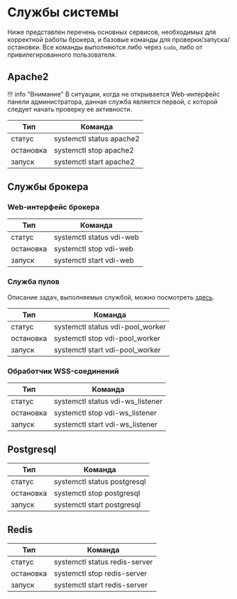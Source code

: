 # Службы системы

Ниже представлен перечень основных сервисов, необходимых для корректной работы брокера, и базовые команды для 
проверки/запуска/остановки. Все команды выполняются либо через `sudo`, либо от привилегированного пользователя.

## Apache2

!!! info "Внимание"
    В ситуации, когда не открывается Web-интерфейс панели администратора, данная служба является первой, с которой 
    следует начать проверку ее активности.

| Тип        | Команда
|------------|---------------------------------------|
| статус     | systemctl status apache2              |
| остановка  | systemctl stop apache2                |
| запуск     | systemctl start apache2               |


## Службы брокера

### Web-интерфейс брокера

| Тип        | Команда
|------------|---------------------------------------|
| статус     | systemctl status vdi-web              |
| остановка  | systemctl stop vdi-web                |
| запуск     | systemctl start vdi-web               |


### Служба пулов
Описание задач, выполняемых службой, можно посмотреть [здесь](../worker/tasks.md).


| Тип        | Команда
|------------|---------------------------------------|
| статус     | systemctl status vdi-pool_worker      |
| остановка  | systemctl stop vdi-pool_worker        |
| запуск     | systemctl start vdi-pool_worker       |


### Обработчик WSS-соединений

| Тип        | Команда
|------------|---------------------------------------|
| статус     | systemctl status vdi-ws_listener      |
| остановка  | systemctl stop vdi-ws_listener        |
| запуск     | systemctl start vdi-ws_listener       |


## Postgresql

| Тип        | Команда
|------------|---------------------------------------|
| статус     | systemctl status postgresql           |
| остановка  | systemctl stop postgresql             |
| запуск     | systemctl start postgresql            |


## Redis

| Тип        | Команда
|------------|---------------------------------------|
| статус     | systemctl status redis-server         |
| остановка  | systemctl stop redis-server           |
| запуск     | systemctl start redis-server          |

